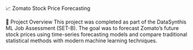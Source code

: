 📈 Zomato Stock Price Forecasting 

🧠 Project Overview
This project was completed as part of the DataSynthis ML Job Assessment (SET-B).
The goal was to forecast Zomato’s future stock prices using time-series forecasting models and compare traditional statistical methods with modern machine learning techniques.
